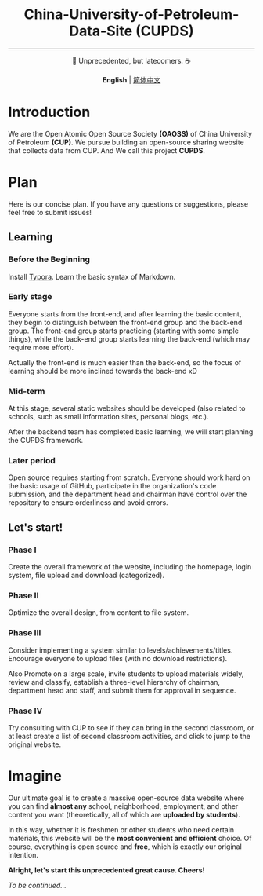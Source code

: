 <div align="center">

# China-University-of-Petroleum-Data-Site (CUPDS)
<hr>

🥇 Unprecedented, but latecomers.  ☕

**English**  | [简体中文](/docs/README-zhcn.md)

</div>

# Introduction

We are the Open Atomic Open Source Society **(OAOSS)** of China University of Petroleum **(CUP)**. We pursue building an open-source sharing website that collects data from CUP. And We call this project **CUPDS**.

# Plan

Here is our concise plan. If you have any questions or suggestions, please feel free to submit issues!

## Learning 

### Before the Beginning

Install [Typora](https://github.com/OAOSS-CUP/Typora). Learn the basic syntax of Markdown.

### Early stage

Everyone starts from the front-end, and after learning the basic content, they begin to distinguish between the front-end group and the back-end group. The front-end group starts practicing (starting with some simple things), while the back-end group starts learning the back-end (which may require more effort).

Actually the front-end is much easier than the back-end, so the focus of learning should be more inclined towards the back-end xD

### Mid-term

At this stage, several static websites should be developed (also related to schools, such as small information sites, personal blogs, etc.).

After the backend team has completed basic learning, we will start planning the CUPDS framework.

### Later period

Open source requires starting from scratch. Everyone should work hard on the basic usage of GitHub, participate in the organization's code submission, and the department head and chairman have control over the repository to ensure orderliness and avoid errors.

## Let's start!

### Phase I

Create the overall framework of the website, including the homepage, login system, file upload and download (categorized).

### Phase II

Optimize the overall design, from content to file system.

### Phase III

Consider implementing a system similar to levels/achievements/titles. Encourage everyone to upload files (with no download restrictions).

Also Promote on a large scale, invite students to upload materials widely, review and classify, establish a three-level hierarchy of chairman, department head and staff, and submit them for approval in sequence.

### Phase IV

Try consulting with CUP to see if they can bring in the second classroom, or at least create a list of second classroom activities, and click to jump to the original website.

# Imagine

Our ultimate goal is to create a massive open-source data website where you can find **almost any** school, neighborhood, employment, and other content you want (theoretically, all of which are **uploaded by students**).

In this way, whether it is freshmen or other students who need certain materials, this website will be the **most convenient and efficient** choice. Of course, everything is open source and **free**, which is exactly our original intention.

**Alright, let's start this unprecedented great cause. Cheers!**

*To be continued...*

